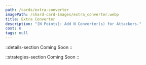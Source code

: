 ```yaml
---
path: /cards/extra-converter
imagePath: /shard-card-images/extra_converter.webp
title: Extra Converter
description: "[N Points]: Add N Converter(s) for Attackers."
cost: n
tags: null
---
```


::details-section
Coming Soon
::

::strategies-section
Coming Soon
::
